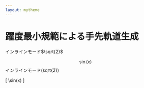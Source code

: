 ```yaml
---
layout: mytheme
---
```


# 躍度最小規範による手先軌道生成
インラインモード$\sqrt{2}$

$$
\sin(x)
$$
インラインモード\(sqrt{2}\)

\[
\sin(x)
\]
